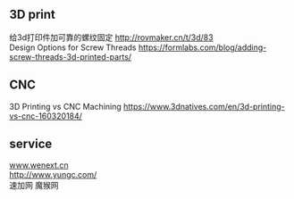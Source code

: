 ## 3D print
给3d打印件加可靠的螺纹固定 http://rovmaker.cn/t/3d/83   
Design Options for Screw Threads  https://formlabs.com/blog/adding-screw-threads-3d-printed-parts/   


## CNC
3D Printing vs CNC Machining  https://www.3dnatives.com/en/3d-printing-vs-cnc-160320184/   

## service
www.wenext.cn   
http://www.yungc.com/   
速加网
魔猴网
